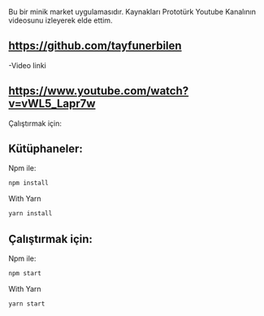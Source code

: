 Bu bir minik market uygulamasıdır.
Kaynakları Prototürk Youtube Kanalının videosunu izleyerek elde ettim.
## https://github.com/tayfunerbilen
-Video linki
## https://www.youtube.com/watch?v=vWL5_Lapr7w

Çalıştırmak için:
<a name="Kütüphaneler"></a>
## Kütüphaneler:

Npm ile:
```bash
npm install
```

With Yarn
```bash
yarn install
```
<a name="Çalıştırma"></a>
## Çalıştırmak için:

Npm ile:
```bash
npm start
```

With Yarn
```bash
yarn start
```
